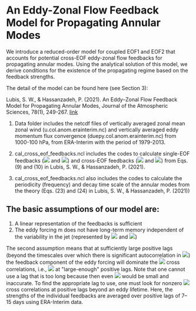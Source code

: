 # An Eddy-Zonal Flow Feedback Model for Propagating Annular Modes

We introduce a reduced-order model for coupled EOF1 and EOF2 that accounts for potential cross-EOF eddy-zonal flow feedbacks for propagating annular modes. Using the analytical solution of this model, we derive conditions for the existence of the propagating regime based on the feedback strengths.

The detail of the model can be found here (see Section 3):

Lubis, S. W., & Hassanzadeh, P. (2021). An Eddy–Zonal Flow Feedback Model for Propagating Annular Modes, Journal of the Atmospheric Sciences, 78(1), 249-267. [link](https://journals.ametsoc.org/view/journals/atsc/78/1/jas-d-20-0214.1.xml)

1. Data folder includes the netcdf files of vertically averaged zonal mean zonal wind (u.col.anom.erainterim.nc) and vertically averaged eddy momentum flux convergence (duepy.col.anom.erainterim.nc) from 1000-100 hPa, from ERA-Interim with the period of 1979-2013.

2. cal_cross_eof_feedbacks.ncl includes the codes to calculate single-EOF feedbacks (<img src="https://render.githubusercontent.com/render/math?math=b_{11}"> and <img src="https://render.githubusercontent.com/render/math?math=b_{22}">) and cross-EOF feedbacks (<img src="https://render.githubusercontent.com/render/math?math=b_{12}"> and <img src="https://render.githubusercontent.com/render/math?math=b_{21}">) from Eqs. (9) and (10) in Lubis, S. W., & Hassanzadeh, P. (2021).

3. cal_cross_eof_feedbacks.ncl also includes the codes to calculate the periodicity (frequency) and decay time scale of the annular modes from the theory (Eqs. (23) and (24) in Lubis, S. W., & Hassanzadeh, P. (2021))

## The basic assumptions of our model are:
1. A linear representation of the feedbacks is sufficient
2. The eddy forcing m does not have long-term memory independent of the variability in the jet (represented by <img src="https://render.githubusercontent.com/render/math?math=z_1"> and <img src="https://render.githubusercontent.com/render/math?math=z_2">)

The second assumption means that at sufficiently large positive lags (beyond the timescales over which there is significant autocorrelation in <img src="https://render.githubusercontent.com/render/math?math=\tilde{m}">) the feedback component of the eddy forcing will dominate the <img src="https://render.githubusercontent.com/render/math?math=m_jz_k"> cross correlations, i.e., <img src="https://render.githubusercontent.com/render/math?math=reg_l(\tilde{m}_j,z_k) \approx 0"> at "large-enough" positive lags. Note that one cannot use a lag that is too long because then even <img src="https://render.githubusercontent.com/render/math?math=reg_l(z_j,z_j)"> would be small and inaccurate. To find the appropriate lag to use, one must look for nonzero <img src="https://render.githubusercontent.com/render/math?math=m_jz_k"> cross correlations at positive lags beyond an eddy lifetime. Here, the strengths of the individual feedbacks are averaged over positive lags of 7–15 days using ERA-Interim data.
